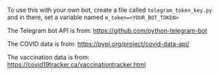To use this with your own bot, create a file called `telegram_token_key.py` and in there, set a variable named `m_token=<YOUR_BOT_TOKEN>`

The Telegram bot API is from:
https://github.com/python-telegram-bot

The COVID data is from:
https://pypi.org/project/covid-data-api/

The vaccination data is from:
https://covid19tracker.ca/vaccinationtracker.html
